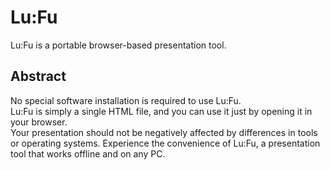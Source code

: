 # Lu:Fu

Lu:Fu is a portable browser-based presentation tool.

## Abstract

No special software installation is required to use Lu:Fu.  
Lu:Fu is simply a single HTML file, and you can use it just by opening it in your browser.  
Your presentation should not be negatively affected by differences in tools or operating systems.
Experience the convenience of Lu:Fu, a presentation tool that works offline and on any PC.
